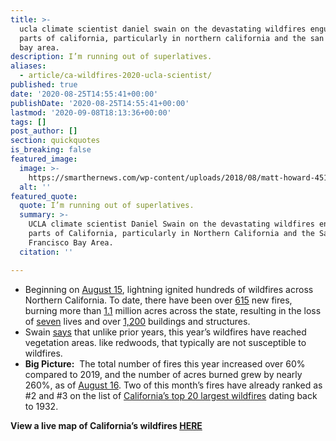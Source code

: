 ```yaml
---
title: >-
  ucla climate scientist daniel swain on the devastating wildfires engulfing
  parts of california, particularly in northern california and the san francisco
  bay area.
description: I’m running out of superlatives.
aliases:
  - article/ca-wildfires-2020-ucla-scientist/
published: true
date: '2020-08-25T14:55:41+00:00'
publishDate: '2020-08-25T14:55:41+00:00'
lastmod: '2020-09-08T18:13:36+00:00'
tags: []
post_author: []
section: quickquotes
is_breaking: false
featured_image:
  image: >-
    https://smarthernews.com/wp-content/uploads/2018/08/matt-howard-451737-unsplash-1-scaled.jpg
  alt: ''
featured_quote:
  quote: I’m running out of superlatives.
  summary: >-
    UCLA climate scientist Daniel Swain on the devastating wildfires engulfing
    parts of California, particularly in Northern California and the San
    Francisco Bay Area.
  citation: ''

---
```

*   Beginning on [August 15](\"https://www.fire.ca.gov/daily-wildfire-report/\"), lightning ignited hundreds of wildfires across Northern California. To date, there have been over [615](\"https://www.fire.ca.gov/daily-wildfire-report/\") new fires, burning more than [1.1](\"https://www.fire.ca.gov/daily-wildfire-report/\") million acres across the state, resulting in the loss of [seven](\"https://apnews.com/c9df1469c474c684b7481f4ae873d384\") lives and over [1,200](\"https://apnews.com/c9df1469c474c684b7481f4ae873d384\") buildings and structures.
*   Swain [says](\"https://www.nytimes.com/2020/08/25/us/california-fires-why-this-year-is-different.html\") that unlike prior years, this year’s wildfires have reached vegetation areas. like redwoods, that typically are not susceptible to wildfires.
*   **Big Picture:**  The total number of fires this year increased over 60% compared to 2019, and the number of acres burned grew by nearly 260%, as of [August 16](\"https://www.fire.ca.gov/stats-events/\"). Two of this month’s fires have already ranked as #2 and #3 on the list of [California’s top 20 largest wildfires](\"https://www.fire.ca.gov/media/11390/top20_acres.pdf\") dating back to 1932.

**View a live map of California’s wildfires [HERE](\"https://www.fire.ca.gov/incidents/\")**